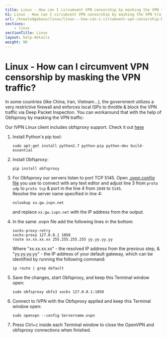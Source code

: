 ```yaml
---
title: Linux - How can I circumvent VPN censorship by masking the VPN traffic? - IVPN Help
h1: Linux - How can I circumvent VPN censorship by masking the VPN traffic?
url: /knowledgebase/linux/linux---how-can-i-circumvent-vpn-censorship-by-masking-the-vpn-traffic/
sections:
    - linux
sectionTitle: Linux
layout: help-details
weight: 90
---
```

# Linux - How can I circumvent VPN censorship by masking the VPN traffic?

In some countries (like China, Iran, Vietnam...), the government utilizes a very restrictive firewall and enforces local ISPs to throttle & block the VPN traffic via Deep Packet Inspection. You can workaround that with the help of Obfsproxy by masking the VPN traffic:

<div markdown="1" class="notice notice--info">
Our IVPN Linux client includes obfsproxy support. Check it out <a href="/apps-linux/">here</a>
</div>

1.  Install Python's pip tool:

    ```
    sudo apt-get install python2.7 python-pip python-dev build-essential
    ```

2.  Install Obfsproxy:

    ```
    pip install obfsproxy
    ```

3.  For Obfsproxy our servers listen to port TCP 5145. Open [.ovpn config file](/releases/config/ivpn-openvpn-config.zip) you use to connect with any text editor and adjust line 3 from `proto udp` to `proto tcp` & port in the line 4 from `2049` to `5145`.  
    Resolve the server name specified in line 4:

    ```
    nslookup xx.gw.ivpn.net 
    ```

    and replace `xx.gw.ivpn.net` with the IP address from the output.

3.  In the same .ovpn file add the following lines in the bottom:

    ```
    socks-proxy-retry
    socks-proxy 127.0.0.1 1050
    route xx.xx.xx.xx 255.255.255.255 yy.yy.yy.yy
    ```

    Where "xx.xx.xx.xx" - the resolved IP address from the previous step, & "yy.yy.yy.yy" - the IP address of your default gateway, which can be identified by running the following command:

    ```
    ip route | grep default
    ```

5.  Save the changes, start Obfsproxy, and keep this Terminal window open:

    ```
    sudo obfsproxy obfs3 socks 127.0.0.1:1050
    ```

6.  Connect to IVPN with the Obfsproxy applied and keep this Terminal window open:

    ```
    sudo openvpn --config Servername.ovpn
    ```

7.  Press Ctrl+c inside each Terminal window to close the OpenVPN and obfsproxy connections when finished.
